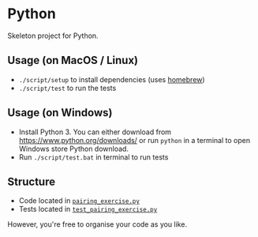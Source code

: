 # Python

Skeleton project for Python.

## Usage (on MacOS / Linux)
- `./script/setup` to install dependencies (uses [homebrew](https://brew.sh/))
- `./script/test` to run the tests

## Usage (on Windows)
- Install Python 3. You can either download from https://www.python.org/downloads/ or run `python` in a terminal to open Windows store Python download.
- Run `./script/test.bat` in terminal to run tests

## Structure
- Code located in [`pairing_exercise.py`](./pairing_exercise.py)
- Tests located in [`test_pairing_exercise.py`](./test_pairing_exercise.py)

However, you're free to organise your code as you like. 
